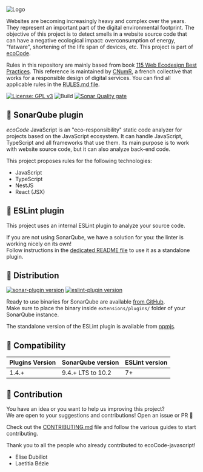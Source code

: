 ![Logo](https://github.com/green-code-initiative/ecoCode/blob/main/docs/resources/logo-large.png?raw=true)

Websites are becoming increasingly heavy and complex over the years. They represent an important part
of the digital environmental footprint. The objective of this project is to detect smells in a website source code
that can have a negative ecological impact: overconsumption of energy, "fatware", shortening of the life span of
devices, etc. This project is part of [ecoCode](https://github.com/green-code-initiative/ecoCode).

Rules in this repository are mainly based from book
[115 Web Ecodesign Best Practices](https://github.com/cnumr/best-practices).
This reference is maintained by [CNumR](https://collectif.greenit.fr/), a french collective that works
for a responsible design of digital services. You can find all applicable rules in the [RULES.md file](RULES.md).

[![License: GPL v3](https://img.shields.io/badge/License-GPLv3-blue.svg)](https://www.gnu.org/licenses/gpl-3.0)
![Build](https://github.com/green-code-initiative/ecoCode-javascript/actions/workflows/build.yml/badge.svg)
[![Sonar Quality gate](https://img.shields.io/sonar/quality_gate/green-code-initiative_ecoCode-linter?server=https%3A%2F%2Fsonarcloud.io)](https://sonarcloud.io/project/overview?id=green-code-initiative_ecoCode-linter)

🌿 SonarQube plugin
---------------------------------

_ecoCode_ JavaScript is an "eco-responsibility" static code analyzer for projects based on the JavaScript ecosystem. It
can handle JavaScript, TypeScript and all frameworks that use them. Its main purpose is to work with website source
code, but it can also analyze back-end code.

This project proposes rules for the following technologies:

- JavaScript
- TypeScript
- NestJS
- React (JSX)

🔧 ESLint plugin
----------------

This project uses an internal ESLint plugin to analyze your source code.

If you are not using SonarQube, we have a solution for you: the linter is working nicely on its own! \
Follow instructions in the [dedicated README file](eslint-plugin/README.md) to use it as a standalone plugin.

🛒 Distribution
---------------

[![sonar-plugin version](https://img.shields.io/github/v/release/green-code-initiative/ecoCode-javascript?label=SonarQube%20plugin)](https://github.com/green-code-initiative/ecoCode-javascript/releases/latest)
[![eslint-plugin version](https://img.shields.io/npm/v/@ecocode/eslint-plugin?label=ESLint%20plugin)](https://npmjs.com/package/@ecocode/eslint-plugin)

Ready to use binaries for SonarQube are
available [from GitHub](https://github.com/green-code-initiative/ecoCode-javascript/releases). \
Make sure to place the binary inside `extensions/plugins/` folder of your SonarQube instance.

The standalone version of the ESLint plugin is available from [npmjs](https://npmjs.com/package/@ecocode/eslint-plugin).

🧩 Compatibility
----------------

| Plugins Version | SonarQube version | ESLint version |
|-----------------|-------------------|----------------|
| 1.4.+           | 9.4.+ LTS to 10.2 | 7+             |

🤝 Contribution
---------------

You have an idea or you want to help us improving this project? \
We are open to your suggestions and contributions! Open an issue or PR 🚀

Check out the [CONTRIBUTING.md](CONTRIBUTING.md) file
and follow the various guides to start contributing.

Thank you to all the people who already contributed to ecoCode-javascript!

- Elise Dubillot
- Laetitia Bézie
